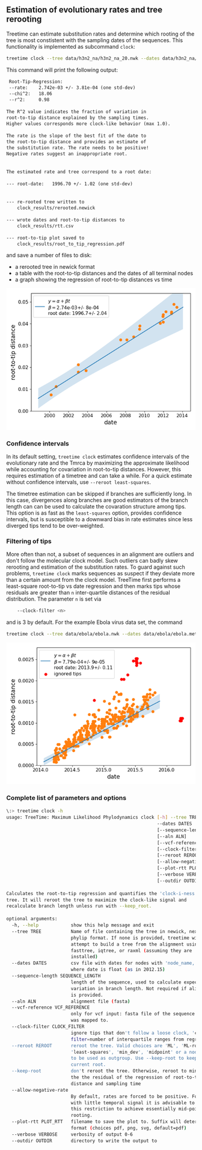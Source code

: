 ## Estimation of evolutionary rates and tree rerooting

Treetime can estimate substitution rates and determine which rooting of the tree is most constistent with the sampling dates of the sequences.
This functionality is implemented as subcommand `clock`:
```bash
treetime clock --tree data/h3n2_na/h3n2_na_20.nwk --dates data/h3n2_na/h3n2_na_20.metadata.csv --sequence-len 1400 --outdir clock_results
```
This command will print the following output:
```
 Root-Tip-Regression:
 --rate:	2.742e-03 +/- 3.81e-04 (one std-dev)
 --chi^2:	18.06
 --r^2:  	0.98

The R^2 value indicates the fraction of variation in
root-to-tip distance explained by the sampling times.
Higher values corresponds more clock-like behavior (max 1.0).

The rate is the slope of the best fit of the date to
the root-to-tip distance and provides an estimate of
the substitution rate. The rate needs to be positive!
Negative rates suggest an inappropriate root.


The estimated rate and tree correspond to a root date:

--- root-date:	 1996.70 +/- 1.02 (one std-dev)


--- re-rooted tree written to
	clock_results/rerooted.newick

--- wrote dates and root-to-tip distances to
	clock_results/rtt.csv

--- root-to-tip plot saved to
	clock_results/root_to_tip_regression.pdf
```
and save a number of files to disk:
  * a rerooted tree in newick format
  * a table with the root-to-tip distances and the dates of all terminal nodes
  * a graph showing the regression of root-to-tip distances vs time

![rtt](figures/clock_plot.png)

### Confidence intervals
In its default setting, `treetime clock` estimates confidence intervals of the evolutionary rate and the Tmrca by maximizing the approximate likelihood while accounting for covariation in root-to-tip distances.
However, this requires estimation of a timetree and can take a while.
For a quick estimate without confidence intervals, use `--reroot least-squares`.

The timetree estimation can be skipped if branches are sufficiently long.
In this case, divergences along branches are good estimators of the branch length can can be used to calculate the covaration structure among tips.
This option is as fast as the `least-squares` option, provides confidence intervals, but is susceptible to a downward bias in rate estimates since less diverged tips tend to be over-weighted.

### Filtering of tips
More often than not, a subset of sequences in an alignment are outliers and don't follow the molecular clock model.
Such outliers can badly skew rerooting and estimation of the substitution rates.
To guard against such problems, `treetime clock` marks sequences as suspect if they deviate more than a certain amount from the clock model.
TreeTime first performs a least-square root-to-tip vs date regression and then marks tips whose residuals are greater than `n` inter-quartile distances of the residual distribution.
The parameter `n` is set via
```bash
	--clock-filter <n>
```
and is 3 by default.
For the example Ebola virus data set, the command
```bash
treetime clock --tree data/ebola/ebola.nwk --dates data/ebola/ebola.metadata.csv --sequence-len 19000
```

![ebola rtt](figures/ebola_outliers.png)

### Complete list of parameters and options

```bash
\:> treetime clock -h
usage: TreeTime: Maximum Likelihood Phylodynamics clock [-h] --tree TREE
                                                        --dates DATES
                                                        [--sequence-length SEQUENCE_LENGTH]
                                                        [--aln ALN]
                                                        [--vcf-reference VCF_REFERENCE]
                                                        [--clock-filter CLOCK_FILTER]
                                                        [--reroot REROOT | --keep-root]
                                                        [--allow-negative-rate]
                                                        [--plot-rtt PLOT_RTT]
                                                        [--verbose VERBOSE]
                                                        [--outdir OUTDIR]

Calculates the root-to-tip regression and quantifies the 'clock-i-ness' of the
tree. It will reroot the tree to maximize the clock-like signal and
recalculate branch length unless run with --keep_root.

optional arguments:
  -h, --help            show this help message and exit
  --tree TREE           Name of file containing the tree in newick, nexus, or
                        phylip format. If none is provided, treetime will
                        attempt to build a tree from the alignment using
                        fasttree, iqtree, or raxml (assuming they are
                        installed)
  --dates DATES         csv file with dates for nodes with 'node_name, date'
                        where date is float (as in 2012.15)
  --sequence-length SEQUENCE_LENGTH
                        length of the sequence, used to calculate expected
                        variation in branch length. Not required if alignment
                        is provided.
  --aln ALN             alignment file (fasta)
  --vcf-reference VCF_REFERENCE
                        only for vcf input: fasta file of the sequence the VCF
                        was mapped to.
  --clock-filter CLOCK_FILTER
                        ignore tips that don't follow a loose clock, 'clock-
                        filter=number of interquartile ranges from regression'
  --reroot REROOT       reroot the tree. Valid choices are 'ML', 'ML-rough',
                        'least-squares', 'min_dev', 'midpoint' or a node name
                        to be used as outgroup. Use --keep-root to keep the
                        current root.
  --keep-root           don't reroot the tree. Otherwise, reroot to minimize
                        the the residual of the regression of root-to-tip
                        distance and sampling time
  --allow-negative-rate
                        By default, rates are forced to be positive. For trees
                        with little temporal signal it is advisable to remove
                        this restriction to achieve essentially mid-point
                        rooting.
  --plot-rtt PLOT_RTT   filename to save the plot to. Suffix will determine
                        format (choices pdf, png, svg, default=pdf)
  --verbose VERBOSE     verbosity of output 0-6
  --outdir OUTDIR       directory to write the output to

```
